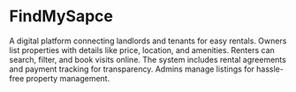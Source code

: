 # FindMySapce
A digital platform connecting landlords and tenants for easy rentals. Owners list properties with details like price, location, and amenities. Renters can search, filter, and book visits online. The system includes rental agreements and payment tracking for transparency. Admins manage listings for hassle-free property management.
